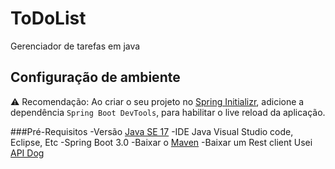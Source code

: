 # ToDoList
Gerenciador de tarefas em java

## Configuração de ambiente

⚠️ Recomendação: Ao criar o seu projeto no [Spring Initializr](https://start.spring.io/), adicione a dependência `Spring Boot DevTools`, para habilitar o live reload da aplicação.

###Pré-Requisitos
-Versão [Java SE 17](https://download.oracle.com/java/17/archive/jdk-17.0.6_windows-x64_bin.msi)
-IDE Java Visual Studio code, Eclipse, Etc
-Spring Boot 3.0
-Baixar o [Maven](https://dlcdn.apache.org/maven/maven-3/3.9.5/binaries/apache-maven-3.9.5-bin.zip)
-Baixar um Rest client Usei [API Dog](https://apidog.com/download/)

